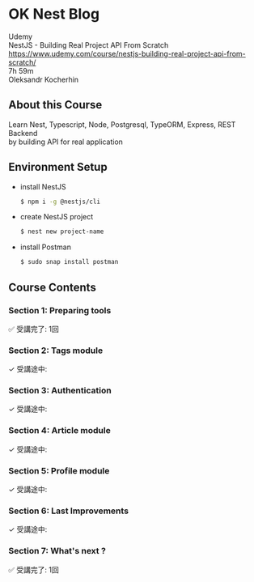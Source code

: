 # OK Nest Blog

Udemy  
NestJS - Building Real Project API From Scratch  
https://www.udemy.com/course/nestjs-building-real-project-api-from-scratch/  
7h 59m  
Oleksandr Kocherhin  


## About this Course

Learn Nest, Typescript, Node, Postgresql, TypeORM, Express, REST Backend  
by building API for real application  


## Environment Setup


- install NestJS  
	```sh
	$ npm i -g @nestjs/cli
	```

- create NestJS project  
	```sh
	$ nest new project-name
	```

- install Postman  
	```sh
	$ sudo snap install postman
	```


## Course Contents


### Section 1: Preparing tools

✅ 受講完了: 1回  


### Section 2: Tags module

✓ 受講途中:  


### Section 3: Authentication

✓ 受講途中:  


### Section 4: Article module

✓ 受講途中:  


### Section 5: Profile module

✓ 受講途中:  


### Section 6: Last Improvements

✓ 受講途中:  


### Section 7: What's next ?

✅ 受講完了: 1回  

